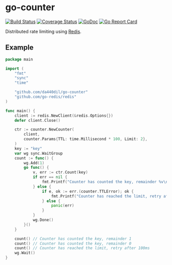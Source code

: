 # go-counter

[![Build Status](https://travis-ci.com/da440dil/go-counter.svg?branch=master)](https://travis-ci.com/da440dil/go-counter)
[![Coverage Status](https://coveralls.io/repos/github/da440dil/go-locker/badge.svg?branch=master)](https://coveralls.io/github/da440dil/go-locker?branch=master)
[![GoDoc](https://godoc.org/github.com/da440dil/go-counter?status.svg)](https://godoc.org/github.com/da440dil/go-counter)
[![Go Report Card](https://goreportcard.com/badge/github.com/da440dil/go-counter)](https://goreportcard.com/report/github.com/da440dil/go-counter)

Distributed rate limiting using [Redis](https://redis.io/).

## Example

```go
package main

import (
	"fmt"
	"sync"
	"time"

	"github.com/da440dil/go-counter"
	"github.com/go-redis/redis"
)

func main() {
	client := redis.NewClient(&redis.Options{})
	defer client.Close()

	ctr := counter.NewCounter(
		client,
		counter.Params{TTL: time.Millisecond * 100, Limit: 2},
	)
	key := "key"
	var wg sync.WaitGroup
	count := func() {
		wg.Add(1)
		go func() {
			v, err := ctr.Count(key)
			if err == nil {
				fmt.Printf("Counter has counted the key, remainder %v\n", v)
			} else {
				if e, ok := err.(counter.TTLError); ok {
					fmt.Printf("Counter has reached the limit, retry after %v\n", e.TTL())
				} else {
					panic(err)
				}
			}
			wg.Done()
		}()
	}

	count() // Counter has counted the key, remainder 1
	count() // Counter has counted the key, remainder 0
	count() // Counter has reached the limit, retry after 100ms
	wg.Wait()
}
```